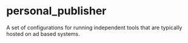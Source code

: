 # personal_publisher
A set of configurations for running independent tools that are typically hosted on ad based systems.
